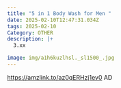 ```yaml
---
title: "5 in 1 Body Wash for Men "
date: 2025-02-10T12:47:31.034Z
tags: 2025-02-10
Category: OTHER
description: |+
  3.xx

image: img/a1h6kuzlhsl._sl1500_.jpg
---
```

https://amzlink.to/az0qERHzj1ev0
AD